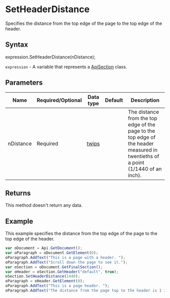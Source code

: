 # SetHeaderDistance

Specifies the distance from the top edge of the page to the top edge of the header.

## Syntax

expression.SetHeaderDistance(nDistance);

`expression` - A variable that represents a [ApiSection](../ApiSection.md) class.

## Parameters

| **Name** | **Required/Optional** | **Data type** | **Default** | **Description** |
| ------------- | ------------- | ------------- | ------------- | ------------- |
| nDistance | Required | [twips](../../Enumeration/twips.md) |  | The distance from the top edge of the page to the top edge of the header measured in twentieths of a point (1/1440 of an inch). |

## Returns

This method doesn't return any data.

## Example

This example specifies the distance from the top edge of the page to the top edge of the header.

```javascript
var oDocument = Api.GetDocument();
var oParagraph = oDocument.GetElement(0);
oParagraph.AddText("This is a page with a header. ");
oParagraph.AddText("Scroll down the page to see it.");
var oSection = oDocument.GetFinalSection();
var oHeader = oSection.GetHeader("default", true);
oSection.SetHeaderDistance(1440);
oParagraph = oHeader.GetElement(0);
oParagraph.AddText("This is a page header. ");
oParagraph.AddText("The distance from the page top to the header is 1 inch (1440 twentieths of a point).");
```
